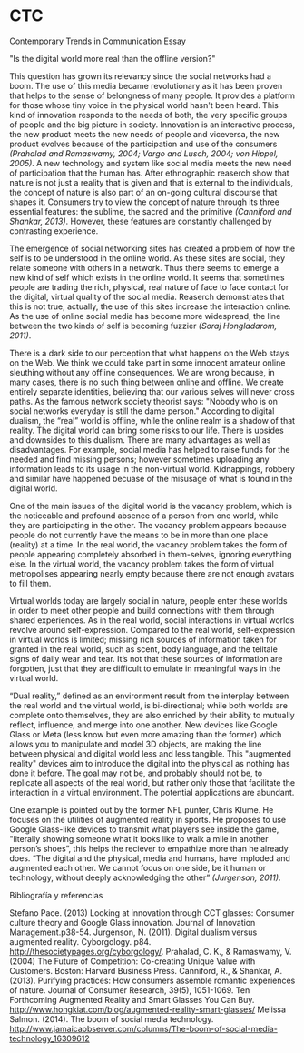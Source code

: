 # CTC
Contemporary Trends in Communication Essay 

"Is the digital world more real than the offline version?"

This question has grown its relevancy since the social networks had a boom. The use of this media became revolutionary as it has been proven that helps to the sense of belongness of many people. It provides a platform for those whose tiny voice in the physical world hasn't been heard. This kind of innovation responds to the needs of both, the very specific groups of people and the big picture in society. Innovation is an interactive process, the new product meets the new needs of people and viceversa, the new product evolves because of the participation and use of the consumers _(Prahalad and Ramaswamy, 2004; Vargo and Lusch, 2004; von Hippel, 2005)_. A new technology and system like social media meets the new need of participation that the human has. After ethnographic reaserch show that nature is not just a reality that is given and  that is external to the individuals, the concept of nature is also part of an on-going cultural discourse that shapes it. Consumers try to view the concept of nature through its three essential features: the sublime, the sacred and the primitive _(Canniford and Shankar, 2013)_. However, these features are constantly challenged by contrasting experience.

The emergence of social networking sites has created a problem of how the self is to be understood in the online world. As these sites are social, they relate someone with others in a network. Thus there seems to emerge a new kind of self which exists in the online world. It seems that sometimes people are trading the rich, physical, real nature of face to face contact for the digital, virtual quality of the social media. Reaserch demonstrates that this is not true, actually, the use of this sites increase the interaction online. As the use of online social media has become more widespread, the line between the two kinds of self is becoming fuzzier _(Soraj Hongladarom, 2011)_.

There is a dark side to our perception that what happens on the Web stays on the Web. We think we could take part in some innocent amateur online sleuthing without any offline consequences. We are wrong because, in many cases, there is no such thing between online and offline. We create entirely separate identities, believing that our various selves will never cross paths. As the famous network society theorist says: "Nobody who is on social networks everyday is still the dame person." According to digital dualism, the “real” world is offline, while the online realm is a shadow of that reality. The digital world can bring some risks to our life. There is upsides and downsides to this dualism. There are many advantages as well as disadvantages. For example, social media has helped to raise funds for the needed and find missing persons; however sometimes uploading any information leads to its usage in the non-virtual world. Kidnappings, robbery and similar have happened becuase of the misusage of what is found in the digital world. 

One of the main issues of the digital world is the vacancy problem, which is the noticeable and profound absence of a person from one world, while they are participating in the other. The vacancy problem appears because people do not currently have the means to be in more than one place (reality) at a time. In the real world, the vacancy problem takes the form of people appearing completely absorbed in them-selves, ignoring everything else. In the virtual world, the vacancy problem takes the form of virtual metropolises appearing nearly empty because there are not enough avatars to fill them.

Virtual worlds today are largely social in nature, people enter these worlds in order to meet other people and build connections with them through shared experiences. As in the real world, social interactions in virtual worlds revolve around self-expression. Compared to the real world, self-expression in virtual worlds is limited; missing rich sources of information taken for granted in the real world, such as scent, body language, and the telltale signs of daily wear and tear. It’s not that these sources of information are forgotten, just that they are difficult to emulate in meaningful ways in the virtual world. 

“Dual reality,” defined as an environment result from the interplay between the real world and the virtual world, is bi-directional; while both worlds are complete onto themselves, they are also enriched by their ability to mutually reflect, influence, and merge into one another. New devices like Google Glass or Meta (less know but even more amazing than the former) which allows you to manipulate and model 3D objects, are making the line between physical and digital world less and less tangible. This "augmented reality" devices aim to introduce the digital into the physical as nothing has done it before. The goal may not be, and probably should not be, to replicate all aspects of the real world, but rather only those that facilitate the interaction in a virtual environment. The potential applications are abundant. 

One example is pointed out by the former NFL punter, Chris Klume. He focuses on the utilities of augmented reality in sports. He proposes to use Google Glass-like devices to transmit what players see inside the game, "literally showing someone what it looks like to walk a mile in another person’s shoes”, this helps the reciever to empathize more than he already does.
“The digital and the physical, media and humans, have imploded and augmented each other. We cannot focus on one side, be it human or technology, without deeply acknowledging the other” _(Jurgenson, 2011)_.


Bibliografía y referencias

Stefano Pace. (2013) Looking at innovation through CCT glasses: Consumer culture theory and Google Glass innovation. Journal of Innovation Management.p38-54.
  Jurgenson, N. (2011). Digital dualism versus augmented reality. Cyborgology. p84. http://thesocietypages.org/cyborgology/.
  Prahalad, C. K., & Ramaswamy, V. (2004) The Future of Competition: Co-creating Unique Value with Customers. Boston: Harvard Business Press.
  Canniford, R., & Shankar, A. (2013). Purifying practices: How consumers assemble romantic experiences of nature. Journal of Consumer Research, 39(5), 1051-1069.
Ten Forthcoming Augmented Reality and Smart Glasses You Can Buy. http://www.hongkiat.com/blog/augmented-reality-smart-glasses/
Melissa Salmon. (2014). The boom of social media technology. http://www.jamaicaobserver.com/columns/The-boom-of-social-media-technology_16309612
